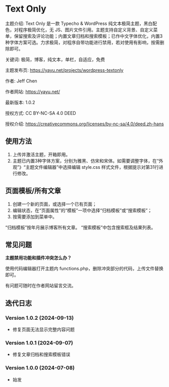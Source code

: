 # Text Only

主题介绍: Text Only 是一款 Typecho & WordPress 纯文本极简主题，黑白配色，对程序极简优化，无 JS、图片文件引用。主题支持自定义背景、自定义菜单，保留搜索及评论功能；内置文章归档和搜索模板；已作中文字体优化，内置3种字体方案可选。力求极简，对程序自带功能进行禁用，若对使用有影响，按需删除即可。

关键词: 极简，博客，纯文本，单栏，自适应，免费

主题发布页: https://yayu.net/projects/wordpress-textonly

作者: Jeff Chen

作者网站: https://yayu.net/

最新版本: 1.0.2

授权方式: CC BY-NC-SA 4.0 DEED

授权介绍: https://creativecommons.org/licenses/by-nc-sa/4.0/deed.zh-hans


## 使用方法

1. 上传并激活主题，开箱即用。
2. 主题已内置3种字体方案，分别为雅黑、仿宋和宋体。如需要调整字体，在“外观”》“主题文件编辑器”中选择编辑 style.css 样式文件，根据提示对第31行进行修改。


## 页面模板/所有文章

1. 创建一个新的页面，或选择一个已有页面；
2. 编辑状态，在“页面属性”的“模板”一项中选择“归档模板”或“搜索模板”；
3. 按需要添加到菜单中。

“归档模板”按年月展示博客所有文章。
“搜索模板”中包含搜索框及结果列表。


## 常见问题

__主题禁用功能和插件冲突怎么办？__

使用代码编辑器打开主题内 functions.php，删除冲突部分的代码，上传文件替换即可。

有问题可随时在作者网站留言交流。


## 迭代日志

### Version 1.0.2 (2024-09-13)
- 修复页面无法显示完整内容问题

### Version 1.0.1 (2024-09-07)
- 修复文章归档和搜索模板错误

### Version 1.0.0 (2024-07-08)
- 始发